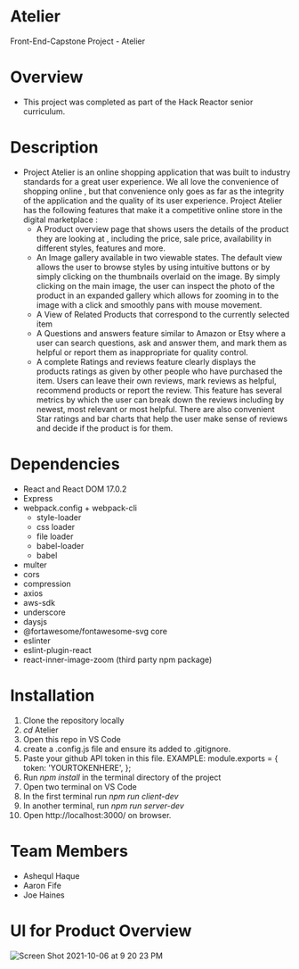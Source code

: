 # Atelier
Front-End-Capstone Project - Atelier

# Overview
  - This project was completed as part of the Hack Reactor senior curriculum.


 # Description
-  Project Atelier is an online shopping application that was built to industry standards for a great user experience.  We all love the convenience of shopping online , but that convenience only goes as far as the integrity of the application and the quality of its user experience.  Project Atelier  has the following features that make it  a competitive online store in the digital marketplace :
    -   A  Product overview page that  shows users the  details of the product they are looking at , including  the price, sale price, availability in different styles,  features and more.
    - An Image gallery available in two viewable states.  The default view  allows the user to browse styles by using intuitive buttons or by simply clicking on the thumbnails overlaid on the image. By simply clicking on the main image, the user can inspect the photo of the product in an expanded gallery which allows  for zooming in to the image with a click and smoothly pans with mouse movement.
    - A View of  Related Products that correspond to the currently selected item
    - A Questions and answers  feature similar to Amazon or Etsy  where a user can search questions, ask  and answer them,  and mark them as helpful or report them as inappropriate for quality control.
    - A complete Ratings and reviews feature clearly displays the products ratings as given by other people who have purchased the item.  Users can leave their own reviews,  mark reviews as helpful, recommend products or report the review.  This feature has several metrics by which the user can break down the reviews including by newest, most relevant or most helpful.  There are also convenient Star ratings and bar charts that help the user make sense of reviews and decide if the product is for them.





# Dependencies
- React and React DOM 17.0.2
- Express
- webpack.config + webpack-cli
    - style-loader
    - css loader
    - file loader
    - babel-loader
    - babel
- multer
- cors
- compression
- axios
- aws-sdk
- underscore
- daysjs
- @fortawesome/fontawesome-svg core
- eslinter
- eslint-plugin-react
- react-inner-image-zoom (third party npm package)

# Installation
1. Clone the repository locally
2. *cd* Atelier
3. Open this repo in VS Code
4. create a .config.js file and ensure its added to .gitignore.
5.  Paste your  github API token in this file.
    EXAMPLE:  module.exports = {
    token: 'YOURTOKENHERE',
     };
6. Run *npm install* in the terminal directory of the project
7. Open two terminal on VS Code
8. In the first terminal run *npm run client-dev*
9. In another terminal, run *npm run server-dev*
10. Open http://localhost:3000/ on browser.


# Team Members
 - Ashequl Haque
 - Aaron Fife
 - Joe Haines


# UI for Product Overview

![Screen Shot 2021-10-06 at 9 20 23 PM](https://user-images.githubusercontent.com/38839596/136315191-d1120dc9-ce4a-4a3d-9c1c-098e8b67ca61.png)
